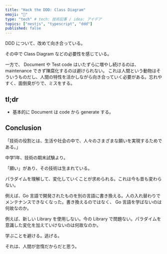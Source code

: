 ```yaml
---
title: "Hack the DDD: Class Diagram"
emoji: "🥷"
type: "tech" # tech: 技術記事 / idea: アイデア
topics: ["nestjs", "typescript", "ddd"]
published: false
---
```


DDD について、改めて向き合っている。

その中で Class Diagram などの必要性を感じている。

一方で、 Document や Test code はいたずらに増やし続けるのは、 maintenance できず陳腐化するのは避けられない。
これは人間という動物はそういうものだし、人間の特性を活かしながら向き合っていく必要がある。忘れやすく、面倒臭がりで、ミスをする。

## tl;dr
- 基本的に Document は code から generate する。

## Conclusion
「技術の役割とは、生活や社会の中で、人々のさまざまな願いを実現するためである。」

中学1年、技術の期末試験より。

「願い」があり、その技術は生まれている。

パラダイムを理解して、変化していくことが求められる。これは今も昔も変わらない。

例えば、Go 言語で開発されたものを別の言語に書き換える。人の入れ替わりでメンテナンスできなくなった。書き換えるのではなく、 Go 言語を学ばないのは何故なのか。

例えば、新しい Library を使用しない。今の Library で問題ない。パラダイムを意識した変化を加えていけないのは何故なのか。

学ぶことを避ける。逃げる。

それは、人間が怠惰だからだと思う。
